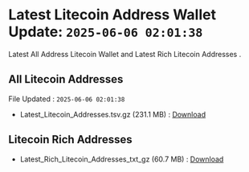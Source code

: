 # Latest Litecoin Address Wallet Update: `2025-06-06 02:01:38`

Latest All Address Litecoin Wallet and Latest Rich Litecoin Addresses .

## All Litecoin Addresses

File Updated : `2025-06-06 02:01:38`

- Latest_Litecoin_Addresses.tsv.gz (231.1 MB) : [Download](https://github.com/Pymmdrza/Rich-Address-Wallet/releases/tag/Litecoin)

## Litecoin Rich Addresses

- Latest_Rich_Litecoin_Addresses_txt_gz (60.7 MB) : [Download](https://github.com/Pymmdrza/Rich-Address-Wallet/releases/tag/Litecoin)
